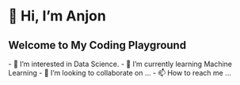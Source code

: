 <h1> 👋 Hi, I’m Anjon </h1>
<h2> Welcome to My Coding Playground </h2>
- 👀 I’m interested in Data Science.
- 🌱 I’m currently learning Machine Learning
- 💞️ I’m looking to collaborate on ...
- 📫 How to reach me ...

<!---
anjon_ds is a ✨ special ✨ repository because its `README.md` (this file) appears on your GitHub profile.
You can click the Preview link to take a look at your changes.
--->
